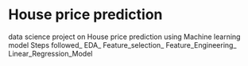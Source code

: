 # House price prediction
data science project on House price prediction using Machine learning model 
Steps followed_
EDA_
Feature_selection_
Feature_Engineering_
Linear_Regression_Model

